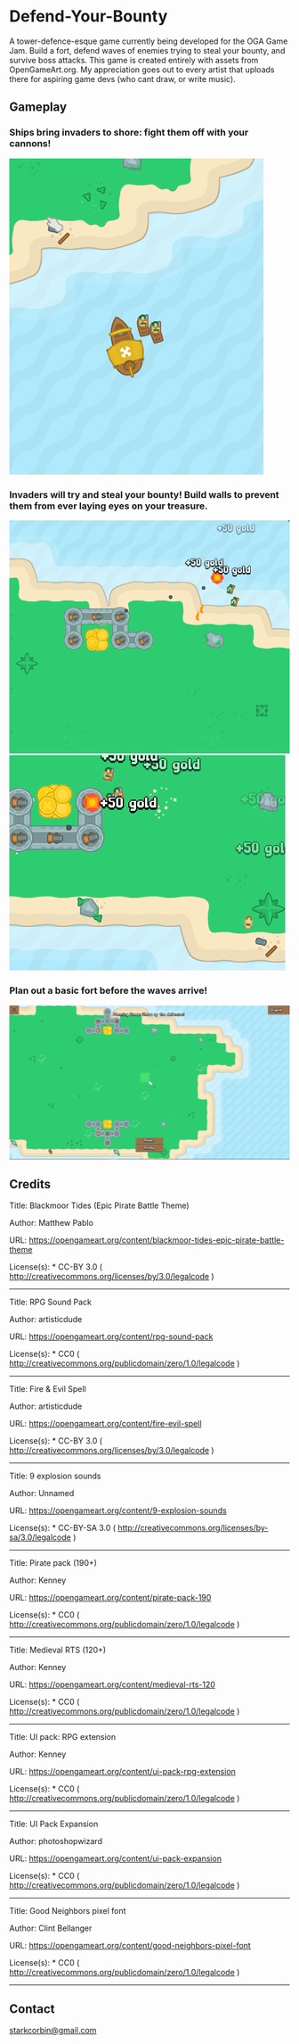 # Defend-Your-Bounty
A tower-defence-esque game currently being developed for the OGA Game Jam. Build a fort, defend waves of enemies trying to steal your bounty, and survive boss attacks. This game is created entirely with assets from OpenGameArt.org. My appreciation goes out to every artist that uploads there for aspiring game devs (who cant draw, or write music).

## Gameplay

### Ships bring invaders to shore: fight them off with your cannons!
![Boat Landing](https://github.com/CorbinStark/Defend-Your-Bounty/blob/master/Previews/boat1.png)

### Invaders will try and steal your bounty! Build walls to prevent them from ever laying eyes on your treasure.
![Defending the Bounty!](https://github.com/CorbinStark/Defend-Your-Bounty/blob/master/Previews/gameplay1.png)
![A Siege of a Lifetime](https://github.com/CorbinStark/Defend-Your-Bounty/blob/master/Previews/gameplay2.png)

### Plan out a basic fort before the waves arrive!
![A Siege of a Lifetime](https://github.com/CorbinStark/Defend-Your-Bounty/blob/master/Previews/planning.png)

## Credits


Title:
    Blackmoor Tides (Epic Pirate Battle Theme)

Author:
    Matthew Pablo

URL:
    https://opengameart.org/content/blackmoor-tides-epic-pirate-battle-theme

License(s):
    * CC-BY 3.0 ( http://creativecommons.org/licenses/by/3.0/legalcode )

----------------------------------------

Title:
    RPG Sound Pack

Author:
    artisticdude

URL:
    https://opengameart.org/content/rpg-sound-pack

License(s):
    * CC0 ( http://creativecommons.org/publicdomain/zero/1.0/legalcode )

----------------------------------------

Title:
    Fire & Evil Spell

Author:
    artisticdude

URL:
    https://opengameart.org/content/fire-evil-spell

License(s):
    * CC-BY 3.0 ( http://creativecommons.org/licenses/by/3.0/legalcode )

----------------------------------------

Title:
    9 explosion sounds

Author:
    Unnamed

URL:
    https://opengameart.org/content/9-explosion-sounds

License(s):
    * CC-BY-SA 3.0 ( http://creativecommons.org/licenses/by-sa/3.0/legalcode )

----------------------------------------

Title:
    Pirate pack (190+)

Author:
    Kenney

URL:
    https://opengameart.org/content/pirate-pack-190

License(s):
    * CC0 ( http://creativecommons.org/publicdomain/zero/1.0/legalcode )

----------------------------------------

Title:
    Medieval RTS (120+)

Author:
    Kenney

URL:
    https://opengameart.org/content/medieval-rts-120

License(s):
    * CC0 ( http://creativecommons.org/publicdomain/zero/1.0/legalcode )

----------------------------------------

Title:
    UI pack: RPG extension

Author:
    Kenney

URL:
    https://opengameart.org/content/ui-pack-rpg-extension

License(s):
    * CC0 ( http://creativecommons.org/publicdomain/zero/1.0/legalcode )

----------------------------------------

Title:
    UI Pack Expansion

Author:
    photoshopwizard

URL:
    https://opengameart.org/content/ui-pack-expansion

License(s):
    * CC0 ( http://creativecommons.org/publicdomain/zero/1.0/legalcode )

----------------------------------------

Title:
    Good Neighbors pixel font

Author:
    Clint Bellanger

URL:
    https://opengameart.org/content/good-neighbors-pixel-font

License(s):
    * CC0 ( http://creativecommons.org/publicdomain/zero/1.0/legalcode )

----------------------------------------




## Contact

starkcorbin@gmail.com
